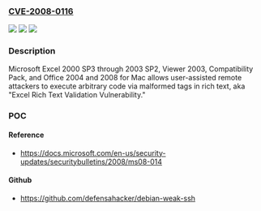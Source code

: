 ### [CVE-2008-0116](https://cve.mitre.org/cgi-bin/cvename.cgi?name=CVE-2008-0116)
![](https://img.shields.io/static/v1?label=Product&message=n%2Fa&color=blue)
![](https://img.shields.io/static/v1?label=Version&message=n%2Fa&color=blue)
![](https://img.shields.io/static/v1?label=Vulnerability&message=n%2Fa&color=brighgreen)

### Description

Microsoft Excel 2000 SP3 through 2003 SP2, Viewer 2003, Compatibility Pack, and Office 2004 and 2008 for Mac allows user-assisted remote attackers to execute arbitrary code via malformed tags in rich text, aka "Excel Rich Text Validation Vulnerability."

### POC

#### Reference
- https://docs.microsoft.com/en-us/security-updates/securitybulletins/2008/ms08-014

#### Github
- https://github.com/defensahacker/debian-weak-ssh

